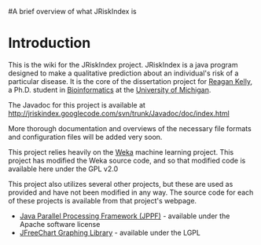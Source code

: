 #A brief overview of what JRiskIndex is

# Introduction #

This is the wiki for the JRiskIndex project. JRiskIndex is a java program designed to make a qualitative prediction about an individual's risk of a particular disease. It is the core of the dissertation project for [Reagan Kelly](http://www.reagank.com), a Ph.D. student in [Bioinformatics](http://www.bioinformatics.med.umich.edu) at the [University of Michigan](http://www.umich.edu).

The Javadoc for this project is available at http://jriskindex.googlecode.com/svn/trunk/Javadoc/doc/index.html

More thorough documentation and overviews of the necessary file formats and configuration files will be added very soon.

This project relies heavily on the [Weka](http://www.cs.waikato.ac.nz/ml/weka/) machine learning project. This project has modified the Weka source code, and so that modified code is available here under the GPL v2.0

This project also utilizes several other projects, but these are used as provided and have not been modified in any way. The source code for each of these projects is available from that project's webpage.

  * [Java Parallel Processing Framework (JPPF)](http://www.jppf.org/) - available under the Apache software license
  * [JFreeChart Graphing Library](http://www.jfree.org/jfreechart/) - available under the LGPL